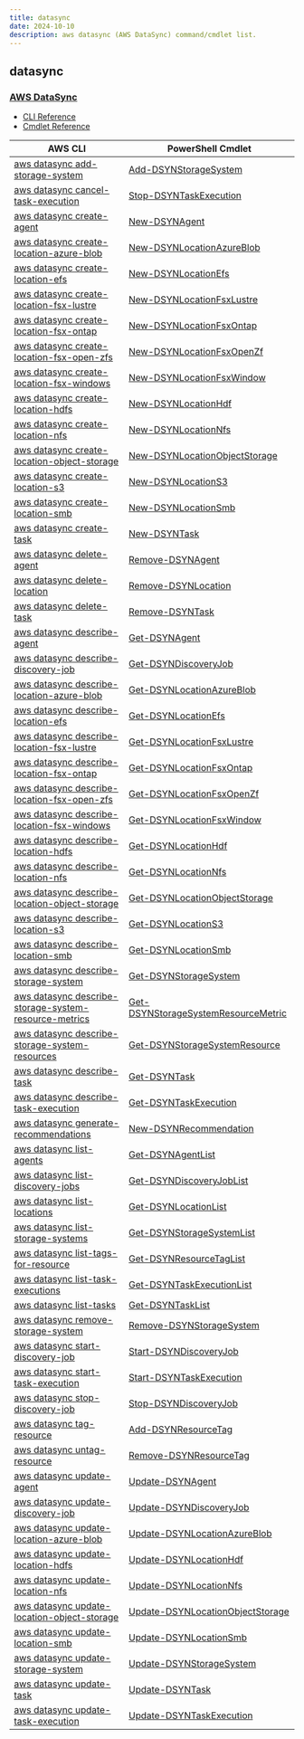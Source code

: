```yaml
---
title: datasync
date: 2024-10-10
description: aws datasync (AWS DataSync) command/cmdlet list.
---
```


## datasync

### [AWS DataSync](https://aws.amazon.com/datasync/)

* [CLI Reference](https://awscli.amazonaws.com/v2/documentation/api/latest/reference/datasync/index.html)
* [Cmdlet Reference](https://docs.aws.amazon.com/powershell/latest/reference/items/AWS_DataSync_cmdlets.html)

|AWS CLI|PowerShell Cmdlet|
|----|----|
|[aws datasync add-storage-system](https://awscli.amazonaws.com/v2/documentation/api/latest/reference/datasync/add-storage-system.html)|[Add-DSYNStorageSystem](https://docs.aws.amazon.com/powershell/latest/reference/items/Add-DSYNStorageSystem.html)|
|[aws datasync cancel-task-execution](https://awscli.amazonaws.com/v2/documentation/api/latest/reference/datasync/cancel-task-execution.html)|[Stop-DSYNTaskExecution](https://docs.aws.amazon.com/powershell/latest/reference/items/Stop-DSYNTaskExecution.html)|
|[aws datasync create-agent](https://awscli.amazonaws.com/v2/documentation/api/latest/reference/datasync/create-agent.html)|[New-DSYNAgent](https://docs.aws.amazon.com/powershell/latest/reference/items/New-DSYNAgent.html)|
|[aws datasync create-location-azure-blob](https://awscli.amazonaws.com/v2/documentation/api/latest/reference/datasync/create-location-azure-blob.html)|[New-DSYNLocationAzureBlob](https://docs.aws.amazon.com/powershell/latest/reference/items/New-DSYNLocationAzureBlob.html)|
|[aws datasync create-location-efs](https://awscli.amazonaws.com/v2/documentation/api/latest/reference/datasync/create-location-efs.html)|[New-DSYNLocationEfs](https://docs.aws.amazon.com/powershell/latest/reference/items/New-DSYNLocationEfs.html)|
|[aws datasync create-location-fsx-lustre](https://awscli.amazonaws.com/v2/documentation/api/latest/reference/datasync/create-location-fsx-lustre.html)|[New-DSYNLocationFsxLustre](https://docs.aws.amazon.com/powershell/latest/reference/items/New-DSYNLocationFsxLustre.html)|
|[aws datasync create-location-fsx-ontap](https://awscli.amazonaws.com/v2/documentation/api/latest/reference/datasync/create-location-fsx-ontap.html)|[New-DSYNLocationFsxOntap](https://docs.aws.amazon.com/powershell/latest/reference/items/New-DSYNLocationFsxOntap.html)|
|[aws datasync create-location-fsx-open-zfs](https://awscli.amazonaws.com/v2/documentation/api/latest/reference/datasync/create-location-fsx-open-zfs.html)|[New-DSYNLocationFsxOpenZf](https://docs.aws.amazon.com/powershell/latest/reference/items/New-DSYNLocationFsxOpenZf.html)|
|[aws datasync create-location-fsx-windows](https://awscli.amazonaws.com/v2/documentation/api/latest/reference/datasync/create-location-fsx-windows.html)|[New-DSYNLocationFsxWindow](https://docs.aws.amazon.com/powershell/latest/reference/items/New-DSYNLocationFsxWindow.html)|
|[aws datasync create-location-hdfs](https://awscli.amazonaws.com/v2/documentation/api/latest/reference/datasync/create-location-hdfs.html)|[New-DSYNLocationHdf](https://docs.aws.amazon.com/powershell/latest/reference/items/New-DSYNLocationHdf.html)|
|[aws datasync create-location-nfs](https://awscli.amazonaws.com/v2/documentation/api/latest/reference/datasync/create-location-nfs.html)|[New-DSYNLocationNfs](https://docs.aws.amazon.com/powershell/latest/reference/items/New-DSYNLocationNfs.html)|
|[aws datasync create-location-object-storage](https://awscli.amazonaws.com/v2/documentation/api/latest/reference/datasync/create-location-object-storage.html)|[New-DSYNLocationObjectStorage](https://docs.aws.amazon.com/powershell/latest/reference/items/New-DSYNLocationObjectStorage.html)|
|[aws datasync create-location-s3](https://awscli.amazonaws.com/v2/documentation/api/latest/reference/datasync/create-location-s3.html)|[New-DSYNLocationS3](https://docs.aws.amazon.com/powershell/latest/reference/items/New-DSYNLocationS3.html)|
|[aws datasync create-location-smb](https://awscli.amazonaws.com/v2/documentation/api/latest/reference/datasync/create-location-smb.html)|[New-DSYNLocationSmb](https://docs.aws.amazon.com/powershell/latest/reference/items/New-DSYNLocationSmb.html)|
|[aws datasync create-task](https://awscli.amazonaws.com/v2/documentation/api/latest/reference/datasync/create-task.html)|[New-DSYNTask](https://docs.aws.amazon.com/powershell/latest/reference/items/New-DSYNTask.html)|
|[aws datasync delete-agent](https://awscli.amazonaws.com/v2/documentation/api/latest/reference/datasync/delete-agent.html)|[Remove-DSYNAgent](https://docs.aws.amazon.com/powershell/latest/reference/items/Remove-DSYNAgent.html)|
|[aws datasync delete-location](https://awscli.amazonaws.com/v2/documentation/api/latest/reference/datasync/delete-location.html)|[Remove-DSYNLocation](https://docs.aws.amazon.com/powershell/latest/reference/items/Remove-DSYNLocation.html)|
|[aws datasync delete-task](https://awscli.amazonaws.com/v2/documentation/api/latest/reference/datasync/delete-task.html)|[Remove-DSYNTask](https://docs.aws.amazon.com/powershell/latest/reference/items/Remove-DSYNTask.html)|
|[aws datasync describe-agent](https://awscli.amazonaws.com/v2/documentation/api/latest/reference/datasync/describe-agent.html)|[Get-DSYNAgent](https://docs.aws.amazon.com/powershell/latest/reference/items/Get-DSYNAgent.html)|
|[aws datasync describe-discovery-job](https://awscli.amazonaws.com/v2/documentation/api/latest/reference/datasync/describe-discovery-job.html)|[Get-DSYNDiscoveryJob](https://docs.aws.amazon.com/powershell/latest/reference/items/Get-DSYNDiscoveryJob.html)|
|[aws datasync describe-location-azure-blob](https://awscli.amazonaws.com/v2/documentation/api/latest/reference/datasync/describe-location-azure-blob.html)|[Get-DSYNLocationAzureBlob](https://docs.aws.amazon.com/powershell/latest/reference/items/Get-DSYNLocationAzureBlob.html)|
|[aws datasync describe-location-efs](https://awscli.amazonaws.com/v2/documentation/api/latest/reference/datasync/describe-location-efs.html)|[Get-DSYNLocationEfs](https://docs.aws.amazon.com/powershell/latest/reference/items/Get-DSYNLocationEfs.html)|
|[aws datasync describe-location-fsx-lustre](https://awscli.amazonaws.com/v2/documentation/api/latest/reference/datasync/describe-location-fsx-lustre.html)|[Get-DSYNLocationFsxLustre](https://docs.aws.amazon.com/powershell/latest/reference/items/Get-DSYNLocationFsxLustre.html)|
|[aws datasync describe-location-fsx-ontap](https://awscli.amazonaws.com/v2/documentation/api/latest/reference/datasync/describe-location-fsx-ontap.html)|[Get-DSYNLocationFsxOntap](https://docs.aws.amazon.com/powershell/latest/reference/items/Get-DSYNLocationFsxOntap.html)|
|[aws datasync describe-location-fsx-open-zfs](https://awscli.amazonaws.com/v2/documentation/api/latest/reference/datasync/describe-location-fsx-open-zfs.html)|[Get-DSYNLocationFsxOpenZf](https://docs.aws.amazon.com/powershell/latest/reference/items/Get-DSYNLocationFsxOpenZf.html)|
|[aws datasync describe-location-fsx-windows](https://awscli.amazonaws.com/v2/documentation/api/latest/reference/datasync/describe-location-fsx-windows.html)|[Get-DSYNLocationFsxWindow](https://docs.aws.amazon.com/powershell/latest/reference/items/Get-DSYNLocationFsxWindow.html)|
|[aws datasync describe-location-hdfs](https://awscli.amazonaws.com/v2/documentation/api/latest/reference/datasync/describe-location-hdfs.html)|[Get-DSYNLocationHdf](https://docs.aws.amazon.com/powershell/latest/reference/items/Get-DSYNLocationHdf.html)|
|[aws datasync describe-location-nfs](https://awscli.amazonaws.com/v2/documentation/api/latest/reference/datasync/describe-location-nfs.html)|[Get-DSYNLocationNfs](https://docs.aws.amazon.com/powershell/latest/reference/items/Get-DSYNLocationNfs.html)|
|[aws datasync describe-location-object-storage](https://awscli.amazonaws.com/v2/documentation/api/latest/reference/datasync/describe-location-object-storage.html)|[Get-DSYNLocationObjectStorage](https://docs.aws.amazon.com/powershell/latest/reference/items/Get-DSYNLocationObjectStorage.html)|
|[aws datasync describe-location-s3](https://awscli.amazonaws.com/v2/documentation/api/latest/reference/datasync/describe-location-s3.html)|[Get-DSYNLocationS3](https://docs.aws.amazon.com/powershell/latest/reference/items/Get-DSYNLocationS3.html)|
|[aws datasync describe-location-smb](https://awscli.amazonaws.com/v2/documentation/api/latest/reference/datasync/describe-location-smb.html)|[Get-DSYNLocationSmb](https://docs.aws.amazon.com/powershell/latest/reference/items/Get-DSYNLocationSmb.html)|
|[aws datasync describe-storage-system](https://awscli.amazonaws.com/v2/documentation/api/latest/reference/datasync/describe-storage-system.html)|[Get-DSYNStorageSystem](https://docs.aws.amazon.com/powershell/latest/reference/items/Get-DSYNStorageSystem.html)|
|[aws datasync describe-storage-system-resource-metrics](https://awscli.amazonaws.com/v2/documentation/api/latest/reference/datasync/describe-storage-system-resource-metrics.html)|[Get-DSYNStorageSystemResourceMetric](https://docs.aws.amazon.com/powershell/latest/reference/items/Get-DSYNStorageSystemResourceMetric.html)|
|[aws datasync describe-storage-system-resources](https://awscli.amazonaws.com/v2/documentation/api/latest/reference/datasync/describe-storage-system-resources.html)|[Get-DSYNStorageSystemResource](https://docs.aws.amazon.com/powershell/latest/reference/items/Get-DSYNStorageSystemResource.html)|
|[aws datasync describe-task](https://awscli.amazonaws.com/v2/documentation/api/latest/reference/datasync/describe-task.html)|[Get-DSYNTask](https://docs.aws.amazon.com/powershell/latest/reference/items/Get-DSYNTask.html)|
|[aws datasync describe-task-execution](https://awscli.amazonaws.com/v2/documentation/api/latest/reference/datasync/describe-task-execution.html)|[Get-DSYNTaskExecution](https://docs.aws.amazon.com/powershell/latest/reference/items/Get-DSYNTaskExecution.html)|
|[aws datasync generate-recommendations](https://awscli.amazonaws.com/v2/documentation/api/latest/reference/datasync/generate-recommendations.html)|[New-DSYNRecommendation](https://docs.aws.amazon.com/powershell/latest/reference/items/New-DSYNRecommendation.html)|
|[aws datasync list-agents](https://awscli.amazonaws.com/v2/documentation/api/latest/reference/datasync/list-agents.html)|[Get-DSYNAgentList](https://docs.aws.amazon.com/powershell/latest/reference/items/Get-DSYNAgentList.html)|
|[aws datasync list-discovery-jobs](https://awscli.amazonaws.com/v2/documentation/api/latest/reference/datasync/list-discovery-jobs.html)|[Get-DSYNDiscoveryJobList](https://docs.aws.amazon.com/powershell/latest/reference/items/Get-DSYNDiscoveryJobList.html)|
|[aws datasync list-locations](https://awscli.amazonaws.com/v2/documentation/api/latest/reference/datasync/list-locations.html)|[Get-DSYNLocationList](https://docs.aws.amazon.com/powershell/latest/reference/items/Get-DSYNLocationList.html)|
|[aws datasync list-storage-systems](https://awscli.amazonaws.com/v2/documentation/api/latest/reference/datasync/list-storage-systems.html)|[Get-DSYNStorageSystemList](https://docs.aws.amazon.com/powershell/latest/reference/items/Get-DSYNStorageSystemList.html)|
|[aws datasync list-tags-for-resource](https://awscli.amazonaws.com/v2/documentation/api/latest/reference/datasync/list-tags-for-resource.html)|[Get-DSYNResourceTagList](https://docs.aws.amazon.com/powershell/latest/reference/items/Get-DSYNResourceTagList.html)|
|[aws datasync list-task-executions](https://awscli.amazonaws.com/v2/documentation/api/latest/reference/datasync/list-task-executions.html)|[Get-DSYNTaskExecutionList](https://docs.aws.amazon.com/powershell/latest/reference/items/Get-DSYNTaskExecutionList.html)|
|[aws datasync list-tasks](https://awscli.amazonaws.com/v2/documentation/api/latest/reference/datasync/list-tasks.html)|[Get-DSYNTaskList](https://docs.aws.amazon.com/powershell/latest/reference/items/Get-DSYNTaskList.html)|
|[aws datasync remove-storage-system](https://awscli.amazonaws.com/v2/documentation/api/latest/reference/datasync/remove-storage-system.html)|[Remove-DSYNStorageSystem](https://docs.aws.amazon.com/powershell/latest/reference/items/Remove-DSYNStorageSystem.html)|
|[aws datasync start-discovery-job](https://awscli.amazonaws.com/v2/documentation/api/latest/reference/datasync/start-discovery-job.html)|[Start-DSYNDiscoveryJob](https://docs.aws.amazon.com/powershell/latest/reference/items/Start-DSYNDiscoveryJob.html)|
|[aws datasync start-task-execution](https://awscli.amazonaws.com/v2/documentation/api/latest/reference/datasync/start-task-execution.html)|[Start-DSYNTaskExecution](https://docs.aws.amazon.com/powershell/latest/reference/items/Start-DSYNTaskExecution.html)|
|[aws datasync stop-discovery-job](https://awscli.amazonaws.com/v2/documentation/api/latest/reference/datasync/stop-discovery-job.html)|[Stop-DSYNDiscoveryJob](https://docs.aws.amazon.com/powershell/latest/reference/items/Stop-DSYNDiscoveryJob.html)|
|[aws datasync tag-resource](https://awscli.amazonaws.com/v2/documentation/api/latest/reference/datasync/tag-resource.html)|[Add-DSYNResourceTag](https://docs.aws.amazon.com/powershell/latest/reference/items/Add-DSYNResourceTag.html)|
|[aws datasync untag-resource](https://awscli.amazonaws.com/v2/documentation/api/latest/reference/datasync/untag-resource.html)|[Remove-DSYNResourceTag](https://docs.aws.amazon.com/powershell/latest/reference/items/Remove-DSYNResourceTag.html)|
|[aws datasync update-agent](https://awscli.amazonaws.com/v2/documentation/api/latest/reference/datasync/update-agent.html)|[Update-DSYNAgent](https://docs.aws.amazon.com/powershell/latest/reference/items/Update-DSYNAgent.html)|
|[aws datasync update-discovery-job](https://awscli.amazonaws.com/v2/documentation/api/latest/reference/datasync/update-discovery-job.html)|[Update-DSYNDiscoveryJob](https://docs.aws.amazon.com/powershell/latest/reference/items/Update-DSYNDiscoveryJob.html)|
|[aws datasync update-location-azure-blob](https://awscli.amazonaws.com/v2/documentation/api/latest/reference/datasync/update-location-azure-blob.html)|[Update-DSYNLocationAzureBlob](https://docs.aws.amazon.com/powershell/latest/reference/items/Update-DSYNLocationAzureBlob.html)|
|[aws datasync update-location-hdfs](https://awscli.amazonaws.com/v2/documentation/api/latest/reference/datasync/update-location-hdfs.html)|[Update-DSYNLocationHdf](https://docs.aws.amazon.com/powershell/latest/reference/items/Update-DSYNLocationHdf.html)|
|[aws datasync update-location-nfs](https://awscli.amazonaws.com/v2/documentation/api/latest/reference/datasync/update-location-nfs.html)|[Update-DSYNLocationNfs](https://docs.aws.amazon.com/powershell/latest/reference/items/Update-DSYNLocationNfs.html)|
|[aws datasync update-location-object-storage](https://awscli.amazonaws.com/v2/documentation/api/latest/reference/datasync/update-location-object-storage.html)|[Update-DSYNLocationObjectStorage](https://docs.aws.amazon.com/powershell/latest/reference/items/Update-DSYNLocationObjectStorage.html)|
|[aws datasync update-location-smb](https://awscli.amazonaws.com/v2/documentation/api/latest/reference/datasync/update-location-smb.html)|[Update-DSYNLocationSmb](https://docs.aws.amazon.com/powershell/latest/reference/items/Update-DSYNLocationSmb.html)|
|[aws datasync update-storage-system](https://awscli.amazonaws.com/v2/documentation/api/latest/reference/datasync/update-storage-system.html)|[Update-DSYNStorageSystem](https://docs.aws.amazon.com/powershell/latest/reference/items/Update-DSYNStorageSystem.html)|
|[aws datasync update-task](https://awscli.amazonaws.com/v2/documentation/api/latest/reference/datasync/update-task.html)|[Update-DSYNTask](https://docs.aws.amazon.com/powershell/latest/reference/items/Update-DSYNTask.html)|
|[aws datasync update-task-execution](https://awscli.amazonaws.com/v2/documentation/api/latest/reference/datasync/update-task-execution.html)|[Update-DSYNTaskExecution](https://docs.aws.amazon.com/powershell/latest/reference/items/Update-DSYNTaskExecution.html)|

